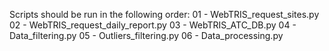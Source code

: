 Scripts should be run in the following order:
01 - WebTRIS_request_sites.py
02 - WebTRIS_request_daily_report.py
03 - WebTRIS_ATC_DB.py
04 - Data_filtering.py
05 - Outliers_filtering.py
06 - Data_processing.py
